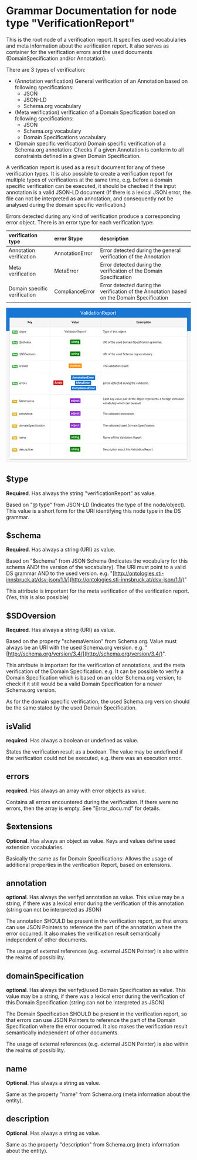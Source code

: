 # Grammar Documentation for node type "VerificationReport"

This is the root node of a verification report. It specifies used vocabularies and meta information about the verification report. It also serves as container for the verification errors and the used documents \(DomainSpecification and/or Annotation\).

There are 3 types of verification:

* \(Annotation verification\) General verification of an Annotation based on following specifications:
  * JSON
  * JSON-LD
  * Schema.org vocabulary
* \(Meta verification\) verification of a Domain Specification based on following specifications:
  * JSON
  * Schema.org vocabulary
  * Domain Specifications vocabulary
* \(Domain specific verification\) Domain specific verification of a Schema.org annotation: Checks if a given Annotation is conform to all constraints defined in a given Domain Specification.

A verification report is used as a result document for any of these verification types. It is also possible to create a verification report for multiple types of verifications at the same time, e.g. before a domain specific verification can be executed, it should be checked if the input annotation is a valid JSON-LD document \(If there is a lexical JSON error, the file can not be interpreted as an annotation, and consequently not be analysed during the domain specific verification.\)

Errors detected during any kind of verification produce a corresponding error object. There is an error type for each verification type:

| verification type | error $type | description |
| :--- | :--- | :--- |
| Annotation verification | AnnotationError | Error detected during the general verification of the Annotation |
| Meta verification | MetaError | Error detected during the verification of the Domain Specification |
| Domain specific verification | ComplianceError | Error detected during the verification of the Annotation based on the Domain Specification |

![Syntax diagram](../../../../.gitbook/assets/VerificationReport.png)

## $type

**Required**. Has always the string "verificationReport" as value.

Based on "@ type" from JSON-LD \(Indicates the type of the node/object\). This value is a short form for the URI identifying this node type in the DS grammar.

## $schema

**Required**. Has always a string \(URI\) as value.

Based on "$schema" from JSON Schema \(Indicates the vocabulary for this schema AND! the version of the vocabulary\). The URI must point to a valid DS grammar AND to the used version. e.g. "[http://ontologies.sti-innsbruck.at/dsv-json/1.1/](http://ontologies.sti-innsbruck.at/dsv-json/1.1/)"

This attribute is important for the meta verification of the verification report. \(Yes, this is also possible\)

## $SDOversion

**Required**. Has always a string \(URI\) as value.

Based on the property "schemaVersion" from Schema.org. Value must always be an URI with the used Schema.org version. e.g. "[http://schema.org/version/3.4/](http://schema.org/version/3.4/)".

This attribute is important for the verification of annotations, and the meta verification of the Domain Specification. e.g. It can be possible to verify a Domain Specification which is based on an older Schema.org version, to check if it still would be a valid Domain Specification for a newer Schema.org version.

As for the domain specific verification, the used Schema.org version should be the same stated by the used Domain Specification.

## isValid

**required**. Has always a boolean or undefined as value.

States the verification result as a boolean. The value may be undefined if the verification could not be executed, e.g. there was an execution error.

## errors

**required**. Has always an array with error objects as value.

Contains all errors encountered during the verification. If there were no errors, then the array is empty. See "Error\_docu.md" for details.

## $extensions

**Optional**. Has always an object as value. Keys and values define used extension vocabularies.

Basically the same as for Domain Specifications: Allows the usage of additional properties in the verification Report, based on extensions.

## annotation

**optional**. Has always the verifyd annotation as value. This value may be a string, if there was a lexical error during the verification of this annotation \(string can not be interpreted as JSON\)

The annotation SHOULD be present in the verification report, so that errors can use JSON Pointers to reference the part of the annotation where the error occurred. It also makes the verification result semantically independent of other documents.

The usage of external references \(e.g. external JSON Pointer\) is also within the realms of possibility.

## domainSpecification

**optional**. Has always the verifyd/used Domain Specification as value. This value may be a string, if there was a lexical error during the verification of this Domain Specification \(string can not be interpreted as JSON\)

The Domain Specification SHOULD be present in the verification report, so that errors can use JSON Pointers to reference the part of the Domain Specification where the error occurred. It also makes the verification result semantically independent of other documents.

The usage of external references \(e.g. external JSON Pointer\) is also within the realms of possibility.

## name

**Optional**. Has always a string as value.

Same as the property "name" from Schema.org \(meta information about the entity\).

## description

**Optional**. Has always a string as value.

Same as the property "description" from Schema.org \(meta information about the entity\).

